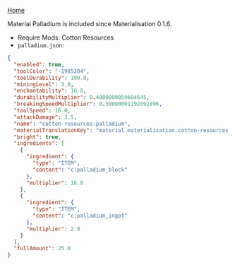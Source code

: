 [Home](https://shedaniel.me/MaterialisationData/)

Material Palladium is included since Materialisation 0.1.6.
- Require Mods: Cotton Resources
- `palladium.json`:
```json
{
  "enabled": true,
  "toolColor": "-1985304",
  "toolDurability": 100.0,
  "miningLevel": 3.0,
  "enchantability": 16.0,
  "durabilityMultiplier": 0.4000000059604645,
  "breakingSpeedMultiplier": 0.30000001192092896,
  "toolSpeed": 16.0,
  "attackDamage": 3.5,
  "name": "cotton-resources:palladium",
  "materialTranslationKey": "material.materialisation.cotton-resources.palladium",
  "bright": true,
  "ingredients": [
    {
      "ingredient": {
        "type": "ITEM",
        "content": "c:palladium_block"
      },
      "multiplier": 18.0
    },
    {
      "ingredient": {
        "type": "ITEM",
        "content": "c:palladium_ingot"
      },
      "multiplier": 2.0
    }
  ],
  "fullAmount": 25.0
}
```
